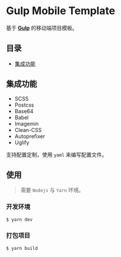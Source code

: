 # Gulp Mobile Template

基于 **[Gulp](https://gulpjs.com/)** 的移动端项目模板。

## 目录

<!-- toc -->

- [集成功能](#%E9%9B%86%E6%88%90%E5%8A%9F%E8%83%BD)

<!-- tocstop -->

## 集成功能

* SCSS
* Postcss
* Base64
* Babel
* Imagemin
* Clean-CSS
* Autoprefixer
* Uglify

支持配置定制，使用 `yaml` 来编写配置文件。

## 使用

> 需要 `Nodejs` 与 `Yarn` 环境。

### 开发环境

``` bash
$ yarn dev
```

### 打包项目

``` bash
$ yarn build
```
